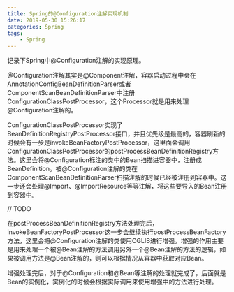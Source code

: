 ```yaml
---
title: Spring的@Configuration注解实现机制
date: 2019-05-30 15:26:17
categories: Spring
tags:
	- Spring
---
```


记录下Spring中@Configuration注解的实现原理。

<!--more-->

@Configuration注解其实是@Component注解，容器启动过程中会在AnnotationConfigBeanDefinitionParser或者ComponentScanBeanDefinitionParser中注册ConfigurationClassPostProcessor，这个Processor就是用来处理@Configuration注解的。

ConfigurationClassPostProcessor实现了BeanDefinitionRegistryPostProcessor接口，并且优先级是最高的，容器刷新的时候会有一步是invokeBeanFactoryPostProcessor，这里面会调用ConfigurationClassPostProcessor的postProcessBeanDefinitionRegistry方法。这里会将@Configuration标注的类中的Bean扫描进容器中，注册成BeanDefinition。被@Configuration注解的类在ComponentScanBeanDefinitionParser扫描注解的时候已经被注册到容器中。这一步还会处理@Import、@ImportResource等等注解，将这些要导入的Bean注册到容器中。

// TODO

在postProcessBeanDefinitionRegistry方法处理完后，invokeBeanFactoryPostProcessor这一步会继续执行postProcessBeanFactory方法，这里会把@Configuration注解的类使用CGLIB进行增强。增强的作用主要是用来处理一个被@Bean注解的方法调用另外一个@Bean注解的方法的逻辑，如果被调用方法是@Bean注解的，则可以根据情况从容器中获取对应Bean。

增强处理完后，对于@Configuration和@Bean等注解的处理就完成了，后面就是Bean的实例化，实例化的时候会根据实际调用来使用增强中的方法进行处理。